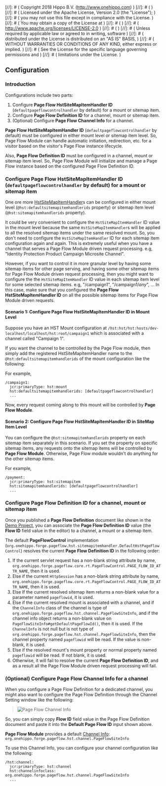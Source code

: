 
[//]: # (  Copyright 2018 Hippo B.V. (http://www.onehippo.com)  )
[//]: # (  )
[//]: # (  Licensed under the Apache License, Version 2.0 (the "License");  )
[//]: # (  you may not use this file except in compliance with the License.  )
[//]: # (  You may obtain a copy of the License at  )
[//]: # (  )
[//]: # (       http://www.apache.org/licenses/LICENSE-2.0  )
[//]: # (  )
[//]: # (  Unless required by applicable law or agreed to in writing, software  )
[//]: # (  distributed under the License is distributed on an "AS IS" BASIS,  )
[//]: # (  WITHOUT WARRANTIES OR CONDITIONS OF ANY KIND, either express or implied.  )
[//]: # (  See the License for the specific language governing permissions and  )
[//]: # (  limitations under the License.  )

## Configuration

### Introduction

Configurations include two parts:

1. Configure **Page Flow HstSiteMapItemHandler ID** (```defaultpageflowcontrolhandler``` by default)
  for a mount or sitemap item.
1. Configure **Page Flow Definition ID** for a channel, mount or sitemap item.
1. (Optional) Configure **Page Flow Channel Info** for a channel.

**Page Flow HstSiteMapItemHandler ID** (```defaultpageflowcontrolhandler``` by default) must be configured
in either mount level or sitemap item level. So, Page Flow Module can handle automatic initiation, redirection, etc.
for a visitor based on the visitor's Page Flow instance lifecycle.

Also, **Page Flow Definition ID** must be configured in a channel, mount or sitemap item level.
So, Page Flow Module will initialize and manage a Page Flow instance based on the configured Page Flow Definition ID.

### Configure **Page Flow HstSiteMapItemHandler ID** (```defaultpageflowcontrolhandler``` by default) for a mount or sitemap item

One ore more [HstSiteMapItemHandler](https://www.onehippo.org/library/concepts/hst-configuration-model/advanced/sitemapitem-handlers.html)s
can be configured in either mount level (```@hst:defaultsitemapitemhandlerids``` property) or sitemap item level (```@hst:sitemapitemhandlerids``` property).

It could be very convenient to configure the ```HstSiteMapItemHandler``` ID value in the mount level
because the same ```HstSiteMapItemHandler```s will be applied to all the resolved sitemap items under the same resolved mount.
So, you don't need to configure the ```HstSiteMapItemHandler``` ID for each sitemap item configuration again and again.
This is extremely useful when you have a channel that serves a Page Flow Module driven request processing.
e.g, "Identity Protection Product Campaign Microsite Channel".

However, if you want to control it in more granular level by having some sitemap items for other page serving,
and having some other sitemap items for Page Flow Module driven request processing, then you might want to configure
the the ```HstSiteMapItemHandler``` ID value in each sitemap item level for some selected sitemap items. e.g, "/campaign1", "/campaign1/_any_", ...
In this case, make sure that you configured the **Page Flow HstSiteMapItemHandler ID** on all the possible sitemap items
for Page Flow Module driven requests.

#### Scenario 1: Configure **Page Flow HstSiteMapItemHandler ID** in Mount Level

Suppose you have an HST Mount configuration at ```/hst:hst/hst:hosts/dev-localhost/localhost/hst:root/campaign1```
which is associated with a channel called "Campaign 1".

If you want the channel to be controlled by the Page Flow module, then simply add
the registered HstSiteMapItemHandler name to the ```@hst:defaultsitemapitemhandlerids``` of the mount configuration like the following:

For example,

```
/campaign1:
  jcr:primaryType: hst:mount
  hst:defaultsitemapitemhandlerids: [defaultpageflowcontrolhandler]
  ...
```

Now, every request coming along to this mount will be controlled by **Page Flow Module**.

#### Scenario 2: Configure **Page Flow HstSiteMapItemHandler ID** in SiteMap Item Level

You can configure the ```@hst:sitemapitemhandlerids``` property on each sitemap item separately in this scenario.
If you set the property on specific sitemap items, any requests onto the sitemap items will be controlled by **Page Flow Module**.
Otherwise, Page Flow module wouldn't do anything for the other sitemap items.

For example,

```
/payment:
  jcr:primaryType: hst:sitemapitem
  hst:sitemapitemhandlerids: [defaultpageflowcontrolhandler]
  ...
```

### Configure **Page Flow Definition ID** for a channel, mount or sitemap item

Once you published a **Page Flow Definition** document like shown in the [Demo Project](demoproject.html),
you can associate the **Page Flow Definition ID** value (the **Flow ID** field value in the editor) to a channel,
a mount or a sitemap item.

The default **PageFlowControl** implementation (```org.onehippo.forge.pageflow.hst.sitemapitemhandler.DefaultHstPageFlowControl```) resolves the
current **Page Flow Definition ID** in the following order:

1. If the current servlet request has a non-blank string attribute by name, ```org.onehippo.forge.pageflow.core.rt.PageFlowControl.PAGE_FLOW_ID_ATTR_NAME```,
   then it is used.
1. Else if the current ```HttpSession``` has a non-blank string attribute by name, ```org.onehippo.forge.pageflow.core.rt.PageFlowControl.PAGE_FLOW_ID_ATTR_NAME```,
   then it is used.
1. Else If the current resolved sitemap item returns a non-blank value for a parameter named ```pageflowid```, it is used.
1. Else if the current resolved mount is associated with a channel, and if the ```ChannelInfo``` class of the channel is type of ```org.onehippo.forge.pageflow.hst.channel.PageFlowSiteInfo```,
   and if the channel info object returns a non-blank value on ```PageFlowSiteInfo#getDefaultPageFlowId()```,
   then it is used.
   If the ```ChannelInfo``` is not null but is not type of ```org.onehippo.forge.pageflow.hst.channel.PageFlowSiteInfo```,
   then the channel property named ```pageflowid``` will be read. If the value is non-blank, it is used.
1. Else if the resolved mount's mount property or normal property named ```pageflowid``` will be read. If not blank, it is used.
1. Otherwise, it will fail to resolve the current **Page Flow Definition ID**, and as a result all the Page Flow Module
driven request processing will fail.

### (Optional) Configure **Page Flow Channel Info** for a channel

When you configure a Page Flow Definition for a dedicated channel, you might also want to configure the Page Flow Definition
through the Channel Setting window like the following:

> ![Page Flow Channel Info](images/flowchninfo.png "Page Flow Channel Info")

So, you can simply copy **Flow ID** field value in the Page Flow Definition document and paste it into the
**Default Page Flow ID** input shown above.

**Page Flow Module** provides a default [Channel Info](https://www.onehippo.org/library/concepts/channels/define-channel-configuration-parameters.html): ```org.onehippo.forge.pageflow.hst.channel.PageFlowSiteInfo```

To use this Channel Info, you can configure your channel configuration like the following:

```
/hst:channel:
  jcr:primaryType: hst:channel
  hst:channelinfoclass: org.onehippo.forge.pageflow.hst.channel.PageFlowSiteInfo
  ...
```

